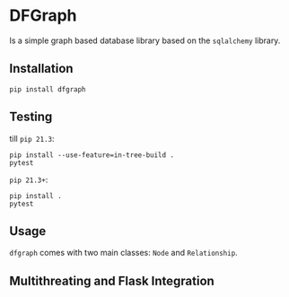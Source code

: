 # DFGraph

Is a simple graph based database library based on the `sqlalchemy` library.


## Installation

`pip install dfgraph`

## Testing
till `pip 21.3`:
```
pip install --use-feature=in-tree-build .
pytest
```
`pip 21.3+`:
```
pip install .
pytest
```

## Usage

`dfgraph` comes with two main classes: `Node` and `Relationship`.



## Multithreating and Flask Integration